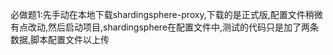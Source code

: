 必做题1:先手动在本地下载shardingsphere-proxy,下载的是正式版,配置文件稍微有点改动,然后启动项目,shardingsphere在配置文件中,测试的代码只是加了两条数据,脚本配置文件以上传
